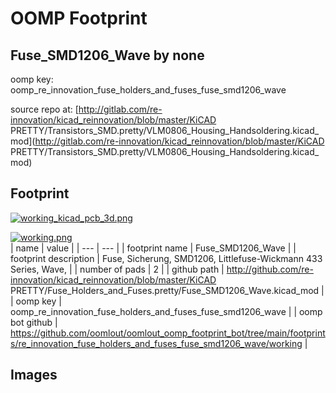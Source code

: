 # OOMP Footprint  
## Fuse_SMD1206_Wave  by none  
  
oomp key: oomp_re_innovation_fuse_holders_and_fuses_fuse_smd1206_wave  
  
source repo at: [http://gitlab.com/re-innovation/kicad_reinnovation/blob/master/KiCAD PRETTY/Transistors_SMD.pretty/VLM0806_Housing_Handsoldering.kicad_mod](http://gitlab.com/re-innovation/kicad_reinnovation/blob/master/KiCAD PRETTY/Transistors_SMD.pretty/VLM0806_Housing_Handsoldering.kicad_mod)  
## Footprint  
  
[![working_kicad_pcb_3d.png](working_kicad_pcb_3d_600.png)](working_kicad_pcb_3d.png)  
  
[![working.png](working_600.png)](working.png)  
| name | value | 
| --- | --- | 
| footprint name | Fuse_SMD1206_Wave | 
| footprint description | Fuse, Sicherung, SMD1206, Littlefuse-Wickmann 433 Series, Wave, | 
| number of pads | 2 | 
| github path | http://github.com/re-innovation/kicad_reinnovation/blob/master/KiCAD PRETTY/Fuse_Holders_and_Fuses.pretty/Fuse_SMD1206_Wave.kicad_mod | 
| oomp key | oomp_re_innovation_fuse_holders_and_fuses_fuse_smd1206_wave | 
| oomp bot github | https://github.com/oomlout/oomlout_oomp_footprint_bot/tree/main/footprints/re_innovation_fuse_holders_and_fuses_fuse_smd1206_wave/working | 
## Images  
